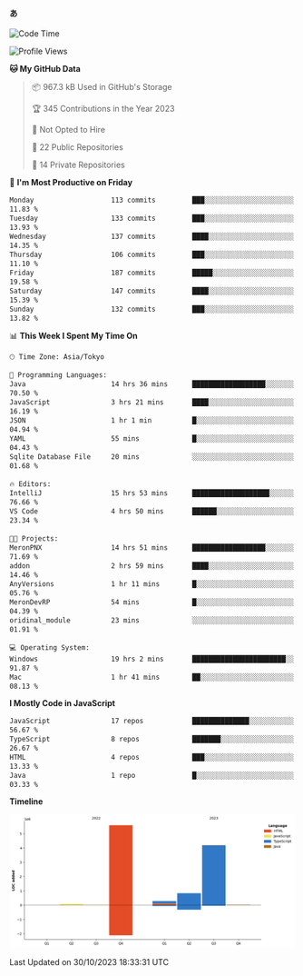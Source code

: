 #### あ

<!--START_SECTION:waka-->
![Code Time](http://img.shields.io/badge/Code%20Time-578%20hrs%2032%20mins-blue)

![Profile Views](http://img.shields.io/badge/Profile%20Views-33-blue)

**🐱 My GitHub Data** 

> 📦 967.3 kB Used in GitHub's Storage 
 > 
> 🏆 345 Contributions in the Year 2023
 > 
> 🚫 Not Opted to Hire
 > 
> 📜 22 Public Repositories 
 > 
> 🔑 14 Private Repositories 
 > 
📅 **I'm Most Productive on Friday** 

```text
Monday                   113 commits         ███░░░░░░░░░░░░░░░░░░░░░░   11.83 % 
Tuesday                  133 commits         ███░░░░░░░░░░░░░░░░░░░░░░   13.93 % 
Wednesday                137 commits         ████░░░░░░░░░░░░░░░░░░░░░   14.35 % 
Thursday                 106 commits         ███░░░░░░░░░░░░░░░░░░░░░░   11.10 % 
Friday                   187 commits         █████░░░░░░░░░░░░░░░░░░░░   19.58 % 
Saturday                 147 commits         ████░░░░░░░░░░░░░░░░░░░░░   15.39 % 
Sunday                   132 commits         ███░░░░░░░░░░░░░░░░░░░░░░   13.82 % 
```


📊 **This Week I Spent My Time On** 

```text
🕑︎ Time Zone: Asia/Tokyo

💬 Programming Languages: 
Java                     14 hrs 36 mins      ██████████████████░░░░░░░   70.50 % 
JavaScript               3 hrs 21 mins       ████░░░░░░░░░░░░░░░░░░░░░   16.19 % 
JSON                     1 hr 1 min          █░░░░░░░░░░░░░░░░░░░░░░░░   04.94 % 
YAML                     55 mins             █░░░░░░░░░░░░░░░░░░░░░░░░   04.43 % 
Sqlite Database File     20 mins             ░░░░░░░░░░░░░░░░░░░░░░░░░   01.68 % 

🔥 Editors: 
IntelliJ                 15 hrs 53 mins      ███████████████████░░░░░░   76.66 % 
VS Code                  4 hrs 50 mins       ██████░░░░░░░░░░░░░░░░░░░   23.34 % 

🐱‍💻 Projects: 
MeronPNX                 14 hrs 51 mins      ██████████████████░░░░░░░   71.69 % 
addon                    2 hrs 59 mins       ████░░░░░░░░░░░░░░░░░░░░░   14.46 % 
AnyVersions              1 hr 11 mins        █░░░░░░░░░░░░░░░░░░░░░░░░   05.76 % 
MeronDevRP               54 mins             █░░░░░░░░░░░░░░░░░░░░░░░░   04.39 % 
oridinal_module          23 mins             ░░░░░░░░░░░░░░░░░░░░░░░░░   01.91 % 

💻 Operating System: 
Windows                  19 hrs 2 mins       ███████████████████████░░   91.87 % 
Mac                      1 hr 41 mins        ██░░░░░░░░░░░░░░░░░░░░░░░   08.13 % 
```

**I Mostly Code in JavaScript** 

```text
JavaScript               17 repos            ██████████████░░░░░░░░░░░   56.67 % 
TypeScript               8 repos             ███████░░░░░░░░░░░░░░░░░░   26.67 % 
HTML                     4 repos             ███░░░░░░░░░░░░░░░░░░░░░░   13.33 % 
Java                     1 repo              █░░░░░░░░░░░░░░░░░░░░░░░░   03.33 % 
```



**Timeline**

![Lines of Code chart](https://raw.githubusercontent.com/arutaka1220/arutaka1220/main/assets/bar_graph.png)


 Last Updated on 30/10/2023 18:33:31 UTC
<!--END_SECTION:waka-->
